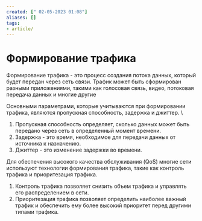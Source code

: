 ```yaml
---
created: [" 02-05-2023 01:08"]
aliases: []
tags:
- article/
---
```


# Формирование трафика

Формирование трафика - это процесс создания потока данных, который будет передан через сеть связи. Трафик может быть сформирован разными приложениями, такими как голосовая связь, видео, потоковая передача данных и многие другие

Основными параметрами, которые учитываются при формировании трафика, являются пропускная способность, задержка и джиттер. \

1. Пропускная способность определяет, сколько данных может быть передано через сеть в определенный момент времени. 
2. Задержка - это время, необходимое для передачи данных от источника к назначению. 
3. Джиттер - это изменение задержки во времени.

Для обеспечения высокого качества обслуживания (QoS) многие сети используют технологии формирования трафика, такие как контроль трафика и приоритезация трафика. 

1. Контроль трафика позволяет снизить объем трафика и управлять его распределением в сети.
2. Приоритезация трафика позволяет определить наиболее важный трафик и обеспечить ему более высокий приоритет перед другими типами трафика.